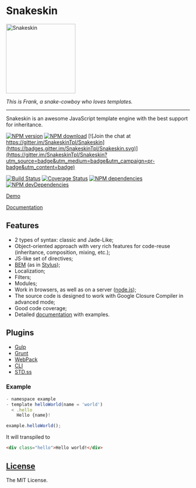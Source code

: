 # Snakeskin

<img src="http://kobezzza.com/files/snakeskin/logo.svg?1" alt="Snakeskin" width="190" />

*This is Frank, a snake-cowboy who loves templates.*

---

Snakeskin is an awesome JavaScript template engine with the best support for inheritance.

[![NPM version](http://img.shields.io/npm/v/snakeskin.svg?style=flat)](http://badge.fury.io/js/snakeskin)
[![NPM download](https://img.shields.io/npm/dm/snakeskin.svg?style=flat)](http://badge.fury.io/js/snakeskin)
[![Join the chat at https://gitter.im/SnakeskinTpl/Snakeskin](https://badges.gitter.im/SnakeskinTpl/Snakeskin.svg)](https://gitter.im/SnakeskinTpl/Snakeskin?utm_source=badge&utm_medium=badge&utm_campaign=pr-badge&utm_content=badge)

[![Build Status](http://img.shields.io/travis/SnakeskinTpl/Snakeskin.svg?style=flat&branch=master)](https://travis-ci.org/SnakeskinTpl/Snakeskin)
[![Coverage Status](http://img.shields.io/coveralls/SnakeskinTpl/Snakeskin.svg?style=flat)](https://coveralls.io/r/SnakeskinTpl/Snakeskin?branch=master)
[![NPM dependencies](http://img.shields.io/david/SnakeskinTpl/Snakeskin.svg?style=flat)](https://david-dm.org/SnakeskinTpl/Snakeskin#info=dependencies&view=table)
[![NPM devDependencies](http://img.shields.io/david/dev/SnakeskinTpl/Snakeskin.svg?style=flat)](https://david-dm.org/SnakeskinTpl/Snakeskin#info=devDependencies&view=table)

[Demo](http://codepen.io/kobezzza/pen/zrJNXx)

[Documentation](http://snakeskintpl.github.io/docs)

## Features

* 2 types of syntax: classic and Jade-Like;
* Object-oriented approach with very rich features for code-reuse (inheritance, composition, mixing, etc.);
* JS-like set of directives;
* [BEM](http://en.bem.info) (as in [Stylus](https://github.com/LearnBoost/stylus));
* Localization;
* Filters;
* Modules;
* Work in browsers, as well as on a server ([node.js](http://nodejs.org));
* The source code is designed to work with Google Closure Compiler in advanced mode;
* Good code coverage;
* Detailed [documentation](http://snakeskintpl.github.io/docs) with examples.

## Plugins

* [Gulp](https://github.com/SnakeskinTpl/gulp-snakeskin)
* [Grunt](https://github.com/SnakeskinTpl/grunt-snakeskin)
* [WebPack](https://github.com/SnakeskinTpl/snakeskin-loader)
* [CLI](https://github.com/SnakeskinTpl/snakeskin-cli)
* [STD.ss](https://github.com/SnakeskinTpl/std.ss)

### Example

```js
- namespace example
- template helloWorld(name = 'world')
  < .hello
    Hello {name}!
```

```js
example.helloWorld();
```

It will transpiled to

```html
<div class="hello">Hello world!</div>
```

## [License](https://github.com/SnakeskinTpl/Snakeskin/blob/master/LICENSE)

The MIT License.

